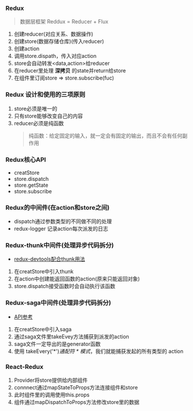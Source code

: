 ### Redux
> 数据层框架
> Reddux = Reducer + Flux
1. 创建reducer(对应关系、数据操作)
2. 创建store(数据存储仓库)(传入reducer)
3. 创建action
4. 调用store.dispath，传入对应action
5. store会自动转发<data,action>给reducer
6. 在reducer里处理 **深拷贝** 的state并return给store
7. 在组件里订阅store => store.subscribe(fuc)

### Redux 设计和使用的三项原则
1. store必须是唯一的
2. 只有store能够改变自己的内容
3. reducer必须是纯函数
    > 纯函数：给定固定的输入，就一定会有固定的输出，而且不会有任何副作用

### Redux核心API
* creatStore
* store.dispatch
* store.getState
* store.subscribe

### Redux的中间件(在action和store之间)
* dispatch通过参数类型的不同做不同的处理
* redux-logger 记录action每次派发的日志

### Redux-thunk中间件(处理异步代码拆分)
* [redux-devtools配合thunk用法](https://github.com/zalmoxisus/redux-devtools-extension)
1. 在creatStore中引入thunk
2. 在action中创建能返回函数的action(原来只能返回对象)
3. store.dispatch接受函数时会自动执行该函数

### Redux-saga中间件(处理异步代码拆分)
* [API参考](https://redux-saga-in-chinese.js.org/docs/api/index.html)
1. 在creatStore中引入saga
2. 通过saga文件里takeEvey方法捕获到派发的action
3. saga文件一定导出的是generator函数
4. 使用 takeEvery('*')*通配符 * 模式*，我们就能捕获发起的所有类型的 action

### React-Redux
1. Provider将store提供给内部组件
2. connnect通过mapStateToProps方法连接组件和store
3. 此时组件里的调用使用this.props
4. 组件通过mapDispatchToProps方法修改store里的数据